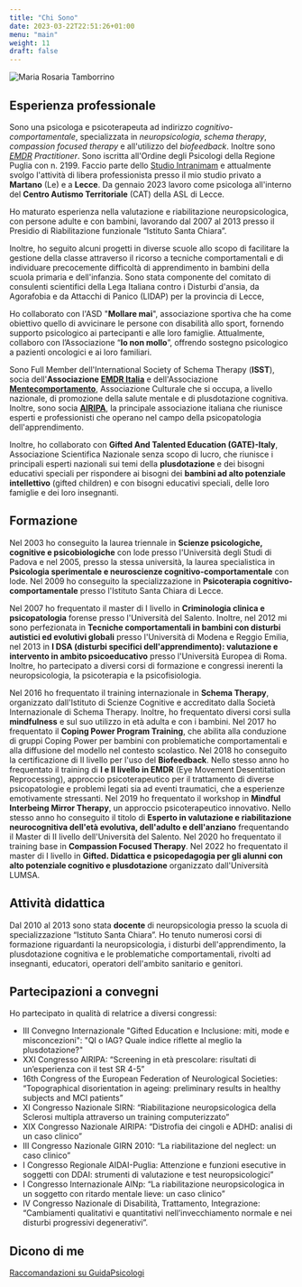 ```yaml
---
title: "Chi Sono"
date: 2023-03-22T22:51:26+01:00
menu: "main"
weight: 11
draft: false
---
```


![Maria Rosaria Tamborrino](/maria-rosaria-tamborrino-piccola.jpg)

## Esperienza professionale

Sono una psicologa e psicoterapeuta ad indirizzo *cognitivo-comportamentale*, specializzata in *neuropsicologia*, *schema therapy*, *compassion focused therapy* e all'utilizzo del *biofeedback*. Inoltre sono *[EMDR](/blog/cose-lemdr-e-perche-e-utile) Practitioner*.
Sono iscritta all'Ordine degli Psicologi della Regione Puglia con n. 2199. Faccio parte dello [Studio Intranimam](https://www.guidapsicologi.it/studio/intranimam) e attualmente svolgo l'attività di libera professionista presso il mio studio privato a **Martano** (Le) e a **Lecce**. ​Da gennaio 2023 lavoro come psicologa all'interno del **Centro Autismo Territoriale** (CAT) della ASL di Lecce.

Ho maturato esperienza nella valutazione e riabilitazione neuropsicologica, con persone adulte e con bambini, lavorando dal 2007 al 2013 presso il Presidio di Riabilitazione funzionale “Istituto Santa Chiara”.

Inoltre, ho seguito alcuni progetti in diverse scuole allo scopo di facilitare la gestione della classe attraverso il ricorso a tecniche comportamentali e di individuare precocemente difficoltà di apprendimento in bambini della scuola primaria e dell'infanzia.
Sono stata componente del comitato di consulenti scientifici della Lega Italiana contro i Disturbi d'ansia, da Agorafobia e da Attacchi di Panico (LIDAP) per la provincia di Lecce,

Ho collaborato con l'ASD "**Mollare mai**", associazione sportiva che ha come obiettivo quello di avvicinare le persone con disabilità allo sport, fornendo supporto psicologico ai partecipanti e alle loro famiglie. Attualmente, collaboro con l’Associazione “**Io non mollo**”, offrendo sostegno psicologico a pazienti oncologici e ai loro familiari.

Sono Full Member dell'International Society of Schema Therapy (**ISST**), socia dell'**Associazione [EMDR Italia](https://emdr.it)** e dell'Associazione **[Mentecomportamento](https://www.mentecomportamento.it)**, Associazione Culturale che si occupa, a livello nazionale, di promozione della salute mentale e di plusdotazione cognitiva. Inoltre, sono socia **[AIRIPA](https://www.airipa.it)**, la principale associazione italiana che riunisce esperti e professionisti che operano nel campo della psicopatologia dell'apprendimento.

Inoltre, ho collaborato con **Gifted And Talented Education (GATE)-Italy**, Associazione Scientifica Nazionale senza scopo di lucro, che riunisce i principali esperti nazionali sui temi della **plusdotazione** e dei bisogni educativi speciali per rispondere ai bisogni dei **bambini ad alto potenziale intellettivo** (gifted children) e con bisogni educativi speciali, delle loro famiglie e dei loro insegnanti.

## Formazione

Nel 2003 ho conseguito la laurea triennale in **Scienze psicologiche, cognitive e psicobiologiche** con lode presso l'Università degli Studi di Padova e nel 2005, presso la stessa università, la laurea specialistica in **Psicologia sperimentale e neuroscienze cognitivo-comportamentale** con lode. Nel 2009 ho conseguito la specializzazione in **Psicoterapia cognitivo-comportamentale** presso l'Istituto Santa Chiara di Lecce.

Nel 2007 ho frequentato il master di I livello in **Criminologia clinica e psicopatologia** forense presso l'Università del Salento. Inoltre, nel 2012 mi sono perfezionata in **Tecniche comportamentali in bambini con disturbi autistici ed evolutivi globali** presso l'Università di Modena e Reggio Emilia, nel 2013 in **I DSA (disturbi specifici dell'apprendimento): valutazione e intervento in ambito psicoeducativo** presso l'Università Europea di Roma. Inoltre, ho partecipato a diversi corsi di formazione e congressi inerenti la neuropsicologia, la psicoterapia e la psicofisiologia.

Nel 2016 ho frequentato il training internazionale in **Schema Therapy**, organizzato dall'Istituto di Scienze Cognitive e accreditato dalla Società Internazionale di Schema Therapy.
Inoltre, ho frequentato diversi corsi sulla **mindfulness** e sul suo utilizzo in età adulta e con i bambini.
Nel 2017 ho frequentato il **Coping Power Program Training**, che abilita alla conduzione di gruppi Coping Power per bambini con problematiche comportamentali e alla diffusione del modello nel contesto scolastico.
Nel 2018 ho conseguito la certificazione di II livello per l'uso del **Biofeedback**. Nello stesso anno ho frequentato il training di **I e II livello in EMDR** (Eye Movement Desentitation Reprocessing), approccio psicoterapeutico per il trattamento di diverse psicopatologie e problemi legati sia ad eventi traumatici, che a esperienze emotivamente stressanti.
Nel 2019 ho frequentato il workshop in **Mindful Interbeing Mirror Therapy**, un approccio psicoterapeutico innovativo. Nello stesso anno ho conseguito il titolo di **Esperto in valutazione e riabilitazione neurocognitiva dell'età evolutiva, dell'adulto e dell'anziano** frequentando il Master di II livello dell'Università del Salento.
Nel 2020 ho frequentato il training base in **Compassion Focused Therapy**.
Nel 2022 ho frequentato il master di I livello in **Gifted. Didattica  e psicopedagogia per gli alunni con alto potenziale cognitivo e plusdotazione** organizzato dall'Università LUMSA.

## Attività didattica

Dal 2010 al 2013 sono stata **docente** di neuropsicologia presso la scuola di specializzazione “Istituto Santa Chiara”.
Ho tenuto numerosi corsi di formazione riguardanti la neuropsicologia, i disturbi dell'apprendimento, la plusdotazione cognitiva e le problematiche comportamentali, rivolti ad insegnanti, educatori, operatori dell'ambito sanitario e genitori. 

## Partecipazioni a convegni

Ho partecipato in qualità di relatrice a diversi congressi:

* III Convegno Internazionale "Gifted Education e Inclusione: miti, mode e misconcezioni":  "QI o IAG? Quale indice riflette al meglio la plusdotazione?"
* XXI Congresso AIRIPA: “Screening in età prescolare: risultati di un’esperienza con il test SR 4-5”
* 16th Congress of the European Federation of Neurological Societies: “Topographical disorientation in ageing: preliminary results in healthy subjects and MCI patients”
* XI Congresso Nazionale SIRN: “Riabilitazione neuropsicologica della Sclerosi multipla attraverso un training computerizzato”
* XIX Congresso Nazionale AIRIPA: “Distrofia dei cingoli e ADHD: analisi di un caso clinico”
* III Congresso Nazionale GIRN 2010: “La riabilitazione del neglect: un caso clinico”
* I Congresso Regionale AIDAI-Puglia: Attenzione e funzioni esecutive in soggetti con DDAI: strumenti di valutazione e test neuropsicologici”
* I Congresso Internazionale AINp: “La riabilitazione neuropsicologica in un soggetto con ritardo mentale lieve: un caso clinico”
* IV Congresso Nazionale di Disabilità, Trattamento, Integrazione: “Cambiamenti qualitativi e quantitativi nell’invecchiamento normale e nei disturbi progressivi degenerativi”.

## Dicono di me

[Raccomandazioni su GuidaPsicologi](https://www.guidapsicologi.it/studio/dottssa-maria-rosaria-tamborrino/opinioni)